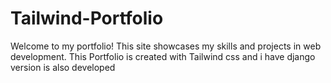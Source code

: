 # Tailwind-Portfolio
Welcome to my portfolio! This site showcases my skills and projects in web development. This Portfolio is created with Tailwind css and i have django version is also developed

